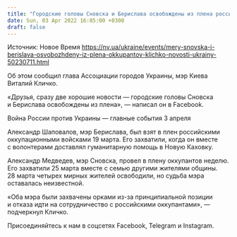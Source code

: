 ```yaml
---
title: "Городские головы Сновска и Берислава освобождены из плена россиян"
date: Sun, 03 Apr 2022 16:05:00 +0300
draft: false
---
```

Источник: Новое Время https://nv.ua/ukraine/events/mery-snovska-i-berislava-osvobozhdeny-iz-plena-okkupantov-klichko-novosti-ukrainy-50230711.html


Об этом сообщил глава Ассоциации городов Украины, мэр Киева Виталий Кличко.

«Друзья, сразу две хорошие новости — городские головы Сновска и Берислава освобождены из плена», — написал он в Facebook.

Война России против Украины — главные события 3 апреля

Александр Шаповалов, мэр Берислава, был взят в плен российскими оккупационными войсками 19 марта. Его захватили, когда он вместе с волонтерами доставлял гуманитарную помощь в Новую Каховку.

Александр Медведев, мэр Сновска, провел в плену оккупантов неделю. Его захватили 25 марта вместе с семью другими жителями общины. 28 марта четырех мирных жителей освободили, но судьба мэра оставалась неизвестной.

«Оба мэра были захвачены орками из-за принципиальной позиции и отказа идти на сотрудничество с российскими оккупантами», — подчеркнул Кличко.

Присоединяйтесь к нам в соцсетях Facebook, Telegram и Instagram.
